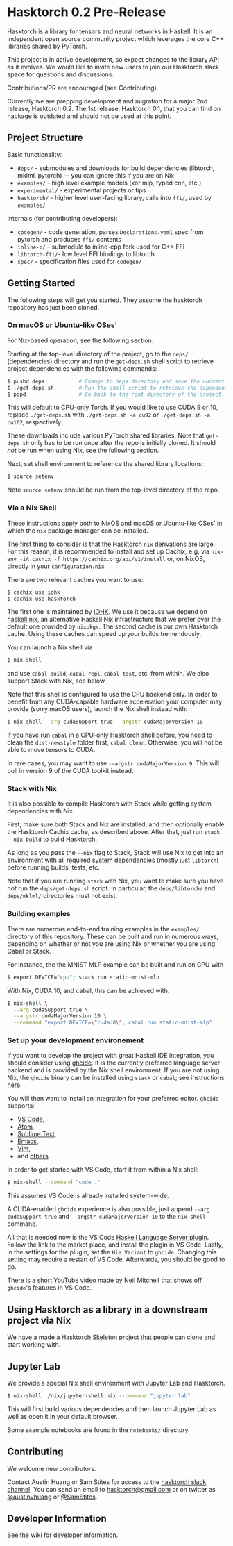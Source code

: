 # Hasktorch 0.2 Pre-Release

Hasktorch is a library for tensors and neural networks in Haskell.
It is an independent open source community project which leverages the core C++ libraries shared by PyTorch.

This project is in active development, so expect changes to the library API as it evolves.
We would like to invite new users to join our Hasktorch slack space for questions and discussions.

Contributions/PR are encouraged (see Contributing).

Currently we are prepping development and migration for a major 2nd release, Hasktorch 0.2.
The 1st release, Hasktorch 0.1, that you can find on hackage is outdated and should not be used at this point.


## Project Structure

Basic functionality:

- `deps/` - submodules and downloads for build dependencies (libtorch, mklml, pytorch) -- you can ignore this if you are on Nix
- `examples/` - high level example models (xor mlp, typed cnn, etc.)
- `experimental/` - experimental projects or tips
- `hasktorch/` - higher level user-facing library, calls into `ffi/`, used by `examples/`

Internals (for contributing developers):

- `codegen/` - code generation, parses `Declarations.yaml` spec from pytorch and produces `ffi/` contents
- `inline-c/` - submodule to inline-cpp fork used for C++ FFI
- `libtorch-ffi/`- low level FFI bindings to libtorch
- `spec/` - specification files used for `codegen/`


## Getting Started

The following steps will get you started.
They assume the hasktorch repository has just been cloned.

### On macOS or Ubuntu-like OSes'

For Nix-based operation, see the following section.

Starting at the top-level directory of the project,
go to the `deps/` (dependencies) directory and run the `get-deps.sh` shell script to retrieve project dependencies with the following commands:

```sh
$ pushd deps           # Change to deps directory and save the current directory.
$ ./get-deps.sh        # Run the shell script to retrieve the dependency.
$ popd                 # Go back to the root directory of the project.
```

This will default to CPU-only Torch.
If you would like to use CUDA 9 or 10,
replace `./get-deps.sh` with `./get-deps.sh -a cu92` or `./get-deps.sh -a cu102`, respectively.

These downloads include various PyTorch shared libraries.
Note that `get-deps.sh` only has to be run once after the repo is initially cloned.
It should *not* be run when using Nix, see the following section.

Next, set shell environment to reference the shared library locations:

```sh
$ source setenv
```

Note `source setenv` should be run from the top-level directory of the repo.

### Via a Nix Shell

These instructions apply both to NixOS and macOS or Ubuntu-like OSes' in which the `nix` package manager can be installed.

The first thing to consider is that the Hasktorch `nix` derivations are large.
For this reason, it is recommended to install and set up Cachix,
e.g. via `nix-env -iA cachix -f https://cachix.org/api/v1/install` or, on NixOS, directly in your `configuration.nix`.

There are two relevant caches you want to use:

```sh
$ cachix use iohk
$ cachix use hasktorch
```

The first one is maintained by [IOHK](https://iohk.io/).
We use it because we depend on [haskell.nix](https://github.com/input-output-hk/haskell.nix),
an alternative Haskell Nix infrastructure that we prefer over the default one provided by `nixpkgs`.
The second cache is our own Hasktorch cache.
Using these caches can speed up your builds tremendously.

You can launch a Nix shell via

```sh
$ nix-shell
```

and use `cabal build`, `cabal repl`, `cabal test`, etc. from within.
We also support Stack with Nix, see below.

Note that this shell is configured to use the CPU backend only.
In order to benefit from any CUDA-capable hardware acceleration your computer may provide (sorry macOS users),
launch the Nix shell instead with:

```sh
$ nix-shell --arg cudaSupport true --argstr cudaMajorVersion 10
```

If you have run `cabal` in a CPU-only Hasktorch shell before,
you need to clean the `dist-newstyle` folder first, `cabal clean`.
Otherwise, you will not be able to move tensors to CUDA.

In rare cases, you may want to use `--argstr cudaMajorVersion 9`.
This will pull in version 9 of the CUDA toolkit instead.


### Stack with Nix

It is also possible to compile Hasktorch with Stack while getting system dependencies with Nix.

First, make sure both Stack and Nix are installed, and then optionally enable
the Hasktorch Cachix cache, as described above. After that, just run
`stack --nix build` to build Hasktorch.

As long as you pass the `--nix` flag to Stack, Stack will use Nix to get into
an environment with all required system dependencies (mostly just `libtorch`)
before running builds, tests, etc.

Note that if you are running `stack` with Nix, you want to make sure you have
_not_ run the `deps/get-deps.sh` script. In particular, the `deps/libtorch/` and
`deps/mklml/` directories must not exist.

### Building examples

There are numerous end-to-end training examples in the `examples/` directory of this repository.
These can be built and run in numerous ways,
depending on whether or not you are using Nix or whether you are using Cabal or Stack.

For instance, the the MNIST MLP example can be built and run on CPU with

```sh
$ export DEVICE="cpu"; stack run static-mnist-mlp
```

With Nix, CUDA 10, and cabal, this can be achieved with:

```sh
$ nix-shell \
  --arg cudaSupport true \
  --argstr cudaMajorVersion 10 \
  --command "export DEVICE=\"cuda:0\"; cabal run static-mnist-mlp"
```

### Set up your development environement

If you want to develop the project with great Haskell IDE integration,
you should consider using [ghcide](https://github.com/digital-asset/ghcide).
It is the currently preferred language server backend and is provided by the Nix shell environment.
If you are not using Nix, the `ghcide` binary can be installed using `stack` or `cabal`;
see instructions [here](https://github.com/digital-asset/ghcide#with-cabal-or-stack).

You will then want to install an integration for your preferred editor. `ghcide` supports:

* [VS Code](https://github.com/digital-asset/ghcide#using-with-vs-code),
* [Atom](https://github.com/digital-asset/ghcide#using-with-atom),
* [Sublime Text](https://github.com/digital-asset/ghcide#using-with-sublime-text),
* [Emacs](https://github.com/digital-asset/ghcide#using-with-emacs),
* [Vim](https://github.com/digital-asset/ghcide#using-with-vimneovim),
* and [others](https://github.com/digital-asset/ghcide).

In order to get started with VS Code, start it from within a Nix shell:

```sh
$ nix-shell --command "code ."
```

This assumes VS Code is already installed system-wide.

A CUDA-enabled `ghcide` experience is also possible,
just append `--arg cudaSupport true` and `--argstr cudaMajorVersion 10` to the `nix-shell` command.

All that is needed now is the VS Code [Haskell Language Server plugin](https://marketplace.visualstudio.com/items?itemName=alanz.vscode-hie-server).
Follow the link to the market place, and install the plugin in VS Code.
Lastly, in the settings for the plugin, set the `Hie Variant` to `ghcide`.
Changing this setting may require a restart of VS Code.
Afterwards, you should be good to go.

There is a [short YouTube video](https://www.youtube.com/watch?v=WBYWtrKjKcE) made by [Neil Mitchell](https://twitter.com/@ndm_haskell)
that shows off `ghcide`'s features in VS Code.

## Using Hasktorch as a library in a downstream project via Nix

We have a made a [Hasktorch Skeleton](https://github.com/hasktorch/hasktorch-skeleton) project that people can clone and start working with.


## Jupyter Lab

We provide a special Nix shell environment with Jupyter Lab and Hasktorch.

```sh
$ nix-shell ./nix/jupyter-shell.nix --command "jupyter lab"
```

This will first build various dependencies and then launch Jupyter Lab as well as open it in your default browser.

Some example notebooks are found in the `notebooks/` directory.


## Contributing

We welcome new contributors.

Contact Austin Huang or Sam Stites for access to the [hasktorch slack channel][slack].
You can send an email to [hasktorch@gmail.com][email] or on twitter as [@austinvhuang][austin-twitter] or [@SamStites][sam-twitter].

[email]:mailto:hasktorch@gmail.com
[austin-twitter]:https://twitter.com/austinvhuang
[sam-twitter]:https://twitter.com/samstites
[slack]:https://hasktorch.slack.com
[gitter-dh]:https://gitter.im/dataHaskell/Lobby

## Developer Information

See [the wiki](https://github.com/hasktorch/hasktorch/wiki) for developer information.
